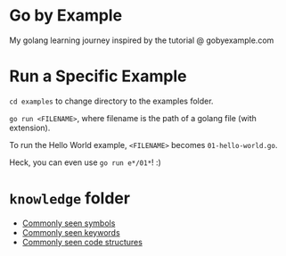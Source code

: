 # Go by Example

My golang learning journey inspired by the tutorial @ gobyexample.com

# Run a Specific Example

`cd examples` to change directory to the examples folder.

`go run <FILENAME>`, where filename is the path of a golang file (with extension).

To run the Hello World example, `<FILENAME>` becomes `01-hello-world.go`.

Heck, you can even use `go run e*/01*`! :)

# `knowledge` folder

- [Commonly seen symbols](knowledge/symbols.md)
- [Commonly seen keywords](knowledge/keywords.md)
- [Commonly seen code structures](knowledge/code.md)


